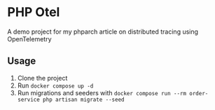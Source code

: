 # PHP Otel
A demo project for my phparch article on distributed
tracing using OpenTelemetry

## Usage
1. Clone the project
2. Run `docker compose up -d`
3. Run migrations and seeders with `docker compose run --rm order-service php artisan migrate --seed`